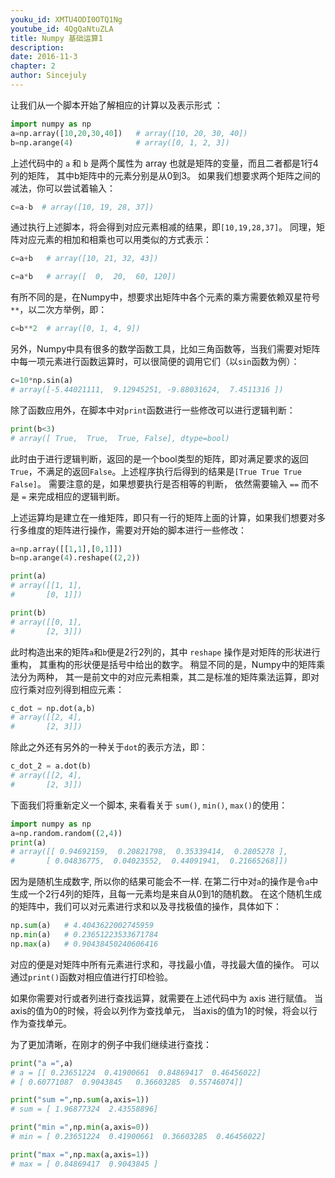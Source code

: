 ```yaml
---
youku_id: XMTU4ODI0OTQ1Ng
youtube_id: 4QgQaNtuZLA
title: Numpy 基础运算1
description: 
date: 2016-11-3
chapter: 2
author: Sincejuly
---
```


让我们从一个脚本开始了解相应的计算以及表示形式 ：

```python
import numpy as np
a=np.array([10,20,30,40])   # array([10, 20, 30, 40])
b=np.arange(4)              # array([0, 1, 2, 3])
```

上述代码中的 `a` 和 `b` 是两个属性为 array 也就是矩阵的变量，而且二者都是1行4列的矩阵，
其中b矩阵中的元素分别是从0到3。
如果我们想要求两个矩阵之间的减法，你可以尝试着输入：

```python
c=a-b  # array([10, 19, 28, 37])
```

通过执行上述脚本，将会得到对应元素相减的结果，即`[10,19,28,37]`。
同理，矩阵对应元素的相加和相乘也可以用类似的方式表示：

```python
c=a+b   # array([10, 21, 32, 43])
```

```python
c=a*b   # array([  0,  20,  60, 120])
``` 

有所不同的是，在Numpy中，想要求出矩阵中各个元素的乘方需要依赖双星符号 `**`，以二次方举例，即：

```python
c=b**2  # array([0, 1, 4, 9])
``` 

另外，Numpy中具有很多的数学函数工具，比如三角函数等，当我们需要对矩阵中每一项元素进行函数运算时，可以很简便的调用它们（以`sin`函数为例）：

```python
c=10*np.sin(a)  
# array([-5.44021111,  9.12945251, -9.88031624,  7.4511316 ])
``` 

除了函数应用外，在脚本中对`print`函数进行一些修改可以进行逻辑判断：

```python
print(b<3)  
# array([ True,  True,  True, False], dtype=bool)
```
此时由于进行逻辑判断，返回的是一个bool类型的矩阵，即对满足要求的返回`True`，不满足的返回`False`。上述程序执行后得到的结果是`[True True True False]`。
需要注意的是，如果想要执行是否相等的判断，
依然需要输入 `==` 而不是 `=` 来完成相应的逻辑判断。

上述运算均是建立在一维矩阵，即只有一行的矩阵上面的计算，如果我们想要对多行多维度的矩阵进行操作，需要对开始的脚本进行一些修改：

```python
a=np.array([[1,1],[0,1]])
b=np.arange(4).reshape((2,2))

print(a)
# array([[1, 1],
#       [0, 1]])

print(b)
# array([[0, 1],
#       [2, 3]])
```

此时构造出来的矩阵`a`和`b`便是2行2列的，其中 `reshape` 操作是对矩阵的形状进行重构，
其重构的形状便是括号中给出的数字。
稍显不同的是，Numpy中的矩阵乘法分为两种，
其一是前文中的对应元素相乘，其二是标准的矩阵乘法运算，即对应行乘对应列得到相应元素：

```python
c_dot = np.dot(a,b)
# array([[2, 4],
#       [2, 3]])
```
除此之外还有另外的一种关于`dot`的表示方法，即：

```python
c_dot_2 = a.dot(b)
# array([[2, 4],
#       [2, 3]])
```

下面我们将重新定义一个脚本, 来看看关于 `sum()`, `min()`, `max()`的使用：

```python
import numpy as np
a=np.random.random((2,4))
print(a)
# array([[ 0.94692159,  0.20821798,  0.35339414,  0.2805278 ],
#       [ 0.04836775,  0.04023552,  0.44091941,  0.21665268]])
```
因为是随机生成数字, 所以你的结果可能会不一样.
在第二行中对`a`的操作是令`a`中生成一个2行4列的矩阵，且每一元素均是来自从0到1的随机数。
在这个随机生成的矩阵中，我们可以对元素进行求和以及寻找极值的操作，具体如下：

```python
np.sum(a)   # 4.4043622002745959
np.min(a)   # 0.23651223533671784
np.max(a)   # 0.90438450240606416
```

对应的便是对矩阵中所有元素进行求和，寻找最小值，寻找最大值的操作。
可以通过`print()`函数对相应值进行打印检验。

如果你需要对行或者列进行查找运算，就需要在上述代码中为 axis 进行赋值。
当axis的值为0的时候，将会以列作为查找单元，
当axis的值为1的时候，将会以行作为查找单元。

为了更加清晰，在刚才的例子中我们继续进行查找：

```python
print("a =",a)
# a = [[ 0.23651224  0.41900661  0.84869417  0.46456022]
# [ 0.60771087  0.9043845   0.36603285  0.55746074]]

print("sum =",np.sum(a,axis=1))
# sum = [ 1.96877324  2.43558896]

print("min =",np.min(a,axis=0))
# min = [ 0.23651224  0.41900661  0.36603285  0.46456022]

print("max =",np.max(a,axis=1))
# max = [ 0.84869417  0.9043845 ]
```



